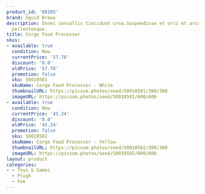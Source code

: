 ```yaml
---
product_id: '00105'
brand: Squid Brews
description: Donec convallis tincidunt urna.Suspendisse et orci et arcu porttitor
  pellentesque.
title: Corge Food Processor
skus:
- available: true
  condition: New
  currentPrice: '57.78'
  discount: '0.0'
  oldPrice: '57.78'
  promotion: false
  sku: S0010501
  skuName: Corge Food Processor - White
  thumbnailURL: https://picsum.photos/seed/S0010501/300/300
  imageURL: https://picsum.photos/seed/S0010501/600/600
- available: true
  condition: New
  currentPrice: '45.24'
  discount: '0.0'
  oldPrice: '45.24'
  promotion: false
  sku: S0010502
  skuName: Corge Food Processor - Yellow
  thumbnailURL: https://picsum.photos/seed/S0010502/300/300
  imageURL: https://picsum.photos/seed/S0010502/600/600
layout: product
categories:
- - Toys & Games
  - Plugh
  - Foo
---
```

